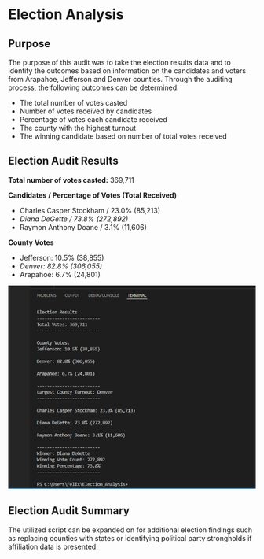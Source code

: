 # Election Analysis

## Purpose
The purpose of this audit was to take the election results data and to identify the outcomes based on information on the candidates and voters from Arapahoe, Jefferson and Denver counties. Through the auditing process, the following outcomes can be determined:
- The total number of votes casted
- Number of votes received by candidates
- Percentage of votes each candidate received
- The county with the highest turnout
- The winning candidate based on number of total votes received

## Election Audit Results
**Total number of votes casted:** 369,711

 **Candidates / Percentage of Votes (Total Received)**
- Charles Casper Stockham / 23.0% (85,213)
- *Diana DeGette / 73.8% (272,892)*
- Raymon Anthony Doane / 3.1% (11,606)

**County Votes**
- Jefferson: 10.5% (38,855)
- *Denver: 82.8% (306,055)*
- Arapahoe: 6.7% (24,801)

![election_results](https://github.com/felixwong86/Election_Analysis/blob/main/Analysis/election_analysis.PNG)

## Election Audit Summary
The utilized script can be expanded on for additional election findings such as replacing counties with states or identifying political party strongholds if affiliation data is presented.


